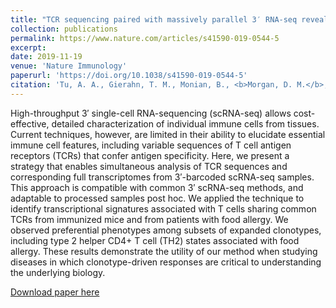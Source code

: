 ```yaml
---
title: "TCR sequencing paired with massively parallel 3′ RNA-seq reveals clonotypic T cell signatures"
collection: publications
permalink: https://www.nature.com/articles/s41590-019-0544-5
excerpt: 
date: 2019-11-19
venue: 'Nature Immunology'
paperurl: 'https://doi.org/10.1038/s41590-019-0544-5'
citation: 'Tu, A. A., Gierahn, T. M., Monian, B., <b>Morgan, D. M.</b>, Mehta, N. K., Ruiter, B., Shreffler, W. G., Shalek, A. K., Love, J. C. &quot;TCR sequencing paired with massively parallel 3′ RNA-seq reveals clonotypic T cell signatures.&quot; <i>Nature Immunology</i>.<b> 20 </b>1692-1699 (2019).'
---
```

High-throughput 3′ single-cell RNA-sequencing (scRNA-seq) allows cost-effective, detailed characterization of individual immune cells from tissues. Current techniques, however, are limited in their ability to elucidate essential immune cell features, including variable sequences of T cell antigen receptors (TCRs) that confer antigen specificity. Here, we present a strategy that enables simultaneous analysis of TCR sequences and corresponding full transcriptomes from 3′-barcoded scRNA-seq samples. This approach is compatible with common 3′ scRNA-seq methods, and adaptable to processed samples post hoc. We applied the technique to identify transcriptional signatures associated with T cells sharing common TCRs from immunized mice and from patients with food allergy. We observed preferential phenotypes among subsets of expanded clonotypes, including type 2 helper CD4+ T cell (TH2) states associated with food allergy. These results demonstrate the utility of our method when studying diseases in which clonotype-driven responses are critical to understanding the underlying biology.

[Download paper here](http://duncanmorgan.github.io/files/NatImmunol2019.pdf)


